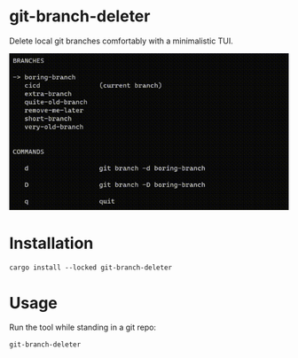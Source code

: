 # git-branch-deleter

Delete local git branches comfortably with a minimalistic TUI.

![demo](./docs/imgs/git-branch-deleter.gif)

# Installation

```console
cargo install --locked git-branch-deleter
```

# Usage

Run the tool while standing in a git repo:

```console
git-branch-deleter
```
